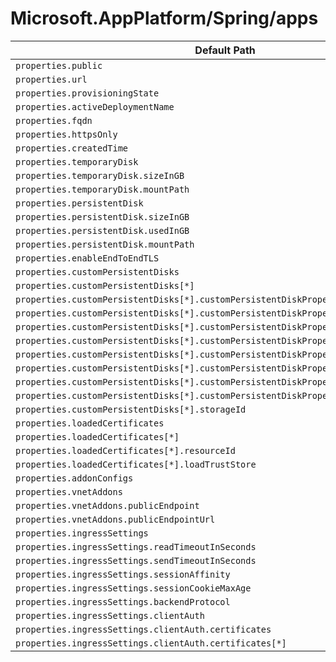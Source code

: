 # Microsoft.AppPlatform/Spring/apps

| Default Path | Alias |
|---|---|
| `properties.public` | `Microsoft.AppPlatform/Spring/apps/public` |
| `properties.url` | `Microsoft.AppPlatform/Spring/apps/url` |
| `properties.provisioningState` | `Microsoft.AppPlatform/Spring/apps/provisioningState` |
| `properties.activeDeploymentName` | `Microsoft.AppPlatform/Spring/apps/activeDeploymentName` |
| `properties.fqdn` | `Microsoft.AppPlatform/Spring/apps/fqdn` |
| `properties.httpsOnly` | `Microsoft.AppPlatform/Spring/apps/httpsOnly` |
| `properties.createdTime` | `Microsoft.AppPlatform/Spring/apps/createdTime` |
| `properties.temporaryDisk` | `Microsoft.AppPlatform/Spring/apps/temporaryDisk` |
| `properties.temporaryDisk.sizeInGB` | `Microsoft.AppPlatform/Spring/apps/temporaryDisk.sizeInGB` |
| `properties.temporaryDisk.mountPath` | `Microsoft.AppPlatform/Spring/apps/temporaryDisk.mountPath` |
| `properties.persistentDisk` | `Microsoft.AppPlatform/Spring/apps/persistentDisk` |
| `properties.persistentDisk.sizeInGB` | `Microsoft.AppPlatform/Spring/apps/persistentDisk.sizeInGB` |
| `properties.persistentDisk.usedInGB` | `Microsoft.AppPlatform/Spring/apps/persistentDisk.usedInGB` |
| `properties.persistentDisk.mountPath` | `Microsoft.AppPlatform/Spring/apps/persistentDisk.mountPath` |
| `properties.enableEndToEndTLS` | `Microsoft.AppPlatform/Spring/apps/enableEndToEndTLS` |
| `properties.customPersistentDisks` | `Microsoft.AppPlatform/Spring/apps/customPersistentDisks` |
| `properties.customPersistentDisks[*]` | `Microsoft.AppPlatform/Spring/apps/customPersistentDisks[*]` |
| `properties.customPersistentDisks[*].customPersistentDiskProperties` | `Microsoft.AppPlatform/Spring/apps/customPersistentDisks[*].customPersistentDiskProperties.AzureFileVolume` |
| `properties.customPersistentDisks[*].customPersistentDiskProperties` | `Microsoft.AppPlatform/Spring/apps/customPersistentDisks[*].customPersistentDiskProperties` |
| `properties.customPersistentDisks[*].customPersistentDiskProperties.shareName` | `Microsoft.AppPlatform/Spring/apps/customPersistentDisks[*].customPersistentDiskProperties.AzureFileVolume.shareName` |
| `properties.customPersistentDisks[*].customPersistentDiskProperties.type` | `Microsoft.AppPlatform/Spring/apps/customPersistentDisks[*].customPersistentDiskProperties.type` |
| `properties.customPersistentDisks[*].customPersistentDiskProperties.mountPath` | `Microsoft.AppPlatform/Spring/apps/customPersistentDisks[*].customPersistentDiskProperties.mountPath` |
| `properties.customPersistentDisks[*].customPersistentDiskProperties.readOnly` | `Microsoft.AppPlatform/Spring/apps/customPersistentDisks[*].customPersistentDiskProperties.readOnly` |
| `properties.customPersistentDisks[*].customPersistentDiskProperties.mountOptions` | `Microsoft.AppPlatform/Spring/apps/customPersistentDisks[*].customPersistentDiskProperties.mountOptions` |
| `properties.customPersistentDisks[*].customPersistentDiskProperties.mountOptions[*]` | `Microsoft.AppPlatform/Spring/apps/customPersistentDisks[*].customPersistentDiskProperties.mountOptions[*]` |
| `properties.customPersistentDisks[*].storageId` | `Microsoft.AppPlatform/Spring/apps/customPersistentDisks[*].storageId` |
| `properties.loadedCertificates` | `Microsoft.AppPlatform/Spring/apps/loadedCertificates` |
| `properties.loadedCertificates[*]` | `Microsoft.AppPlatform/Spring/apps/loadedCertificates[*]` |
| `properties.loadedCertificates[*].resourceId` | `Microsoft.AppPlatform/Spring/apps/loadedCertificates[*].resourceId` |
| `properties.loadedCertificates[*].loadTrustStore` | `Microsoft.AppPlatform/Spring/apps/loadedCertificates[*].loadTrustStore` |
| `properties.addonConfigs` | `Microsoft.AppPlatform/Spring/apps/addonConfigs` |
| `properties.vnetAddons` | `Microsoft.AppPlatform/Spring/apps/vnetAddons` |
| `properties.vnetAddons.publicEndpoint` | `Microsoft.AppPlatform/Spring/apps/vnetAddons.publicEndpoint` |
| `properties.vnetAddons.publicEndpointUrl` | `Microsoft.AppPlatform/Spring/apps/vnetAddons.publicEndpointUrl` |
| `properties.ingressSettings` | `Microsoft.AppPlatform/Spring/apps/ingressSettings` |
| `properties.ingressSettings.readTimeoutInSeconds` | `Microsoft.AppPlatform/Spring/apps/ingressSettings.readTimeoutInSeconds` |
| `properties.ingressSettings.sendTimeoutInSeconds` | `Microsoft.AppPlatform/Spring/apps/ingressSettings.sendTimeoutInSeconds` |
| `properties.ingressSettings.sessionAffinity` | `Microsoft.AppPlatform/Spring/apps/ingressSettings.sessionAffinity` |
| `properties.ingressSettings.sessionCookieMaxAge` | `Microsoft.AppPlatform/Spring/apps/ingressSettings.sessionCookieMaxAge` |
| `properties.ingressSettings.backendProtocol` | `Microsoft.AppPlatform/Spring/apps/ingressSettings.backendProtocol` |
| `properties.ingressSettings.clientAuth` | `Microsoft.AppPlatform/Spring/apps/ingressSettings.clientAuth` |
| `properties.ingressSettings.clientAuth.certificates` | `Microsoft.AppPlatform/Spring/apps/ingressSettings.clientAuth.certificates` |
| `properties.ingressSettings.clientAuth.certificates[*]` | `Microsoft.AppPlatform/Spring/apps/ingressSettings.clientAuth.certificates[*]` |

